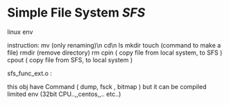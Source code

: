 # Simple File System  _SFS_

linux env

instruction: 
mv (only renaming)\n
cd\n
ls
mkdir
touch (command to make a file)
rmdir (remove directory)
rm
cpin  ( copy file from local system, to SFS )
cpout ( copy file from SFS, to local system )


sfs_func_ext.o :

this obj have Command  ( dump, fsck , bitmap )
but it can be compiled limited env (32bit CPU..,,centos,,.. etc..)


